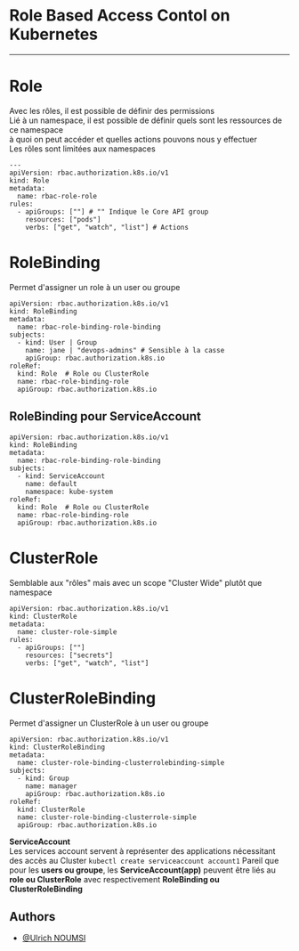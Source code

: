 # Role Based Access Contol on Kubernetes
---

# **Role** 
Avec les rôles, il est possible de définir des permissions    
Lié à un namespace, il est possible de définir quels sont les ressources de ce namespace   
à quoi on peut accéder et quelles actions pouvons nous y effectuer  
Les rôles sont limitées aux namespaces  
```
---
apiVersion: rbac.authorization.k8s.io/v1
kind: Role
metadata:
  name: rbac-role-role
rules:
  - apiGroups: [""] # "" Indique le Core API group
    resources: ["pods"]
    verbs: ["get", "watch", "list"] # Actions
```

# **RoleBinding**  
Permet d'assigner un role à un user ou groupe  
```
apiVersion: rbac.authorization.k8s.io/v1
kind: RoleBinding
metadata:
  name: rbac-role-binding-role-binding
subjects:
  - kind: User | Group 
    name: jane | "devops-admins" # Sensible à la casse
    apiGroup: rbac.authorization.k8s.io
roleRef:
  kind: Role  # Role ou ClusterRole
  name: rbac-role-binding-role
  apiGroup: rbac.authorization.k8s.io
```
## RoleBinding pour ServiceAccount
```
apiVersion: rbac.authorization.k8s.io/v1
kind: RoleBinding
metadata:
  name: rbac-role-binding-role-binding
subjects:
  - kind: ServiceAccount
    name: default 
    namespace: kube-system
roleRef:
  kind: Role  # Role ou ClusterRole
  name: rbac-role-binding-role
  apiGroup: rbac.authorization.k8s.io
```

# **ClusterRole**  
Semblable aux "rôles" mais avec un scope "Cluster Wide" plutôt que namespace   
```
apiVersion: rbac.authorization.k8s.io/v1
kind: ClusterRole
metadata:
  name: cluster-role-simple
rules:
  - apiGroups: [""]
    resources: ["secrets"]
    verbs: ["get", "watch", "list"]
```

# **ClusterRoleBinding**  
Permet d'assigner un ClusterRole à un user ou groupe  
```
apiVersion: rbac.authorization.k8s.io/v1
kind: ClusterRoleBinding
metadata:
  name: cluster-role-binding-clusterrolebinding-simple
subjects:
  - kind: Group
    name: manager 
    apiGroup: rbac.authorization.k8s.io
roleRef:
  kind: ClusterRole
  name: cluster-role-binding-clusterrole-simple
  apiGroup: rbac.authorization.k8s.io
```

**ServiceAccount**  
Les services account servent à représenter des applications nécessitant des accès au Cluster 
`kubectl create serviceaccount account1` 
Pareil que pour les **users ou groupe**, les **ServiceAccount(app)** peuvent être liés au **role ou ClusterRole** 
avec respectivement **RoleBinding ou ClusterRoleBinding** 

## Authors

- [@Ulrich NOUMSI](https://www.linkedin.com/in/ulrich-steve-noumsi/)

